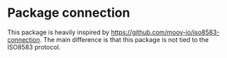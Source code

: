 # Package connection

This package is heavily inspired by https://github.com/moov-io/iso8583-connection. 
The main difference is that this package is not tied to the ISO8583 protocol.
